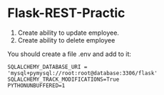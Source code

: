 # Flask-REST-Practic
 1. Create ability to update employee.
 2. Create ability to delete employee
 
 You should create a file .env and add to it:
 
    SQLALCHEMY_DATABASE_URI = 'mysql+pymysql://root:root@database:3306/flask'
    SQLALCHEMY_TRACK_MODIFICATIONS=True
    PYTHONUNBUFFERED=1
